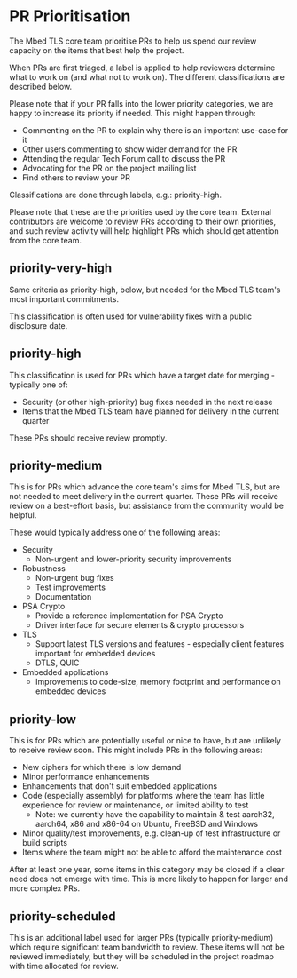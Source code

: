 # PR Prioritisation

The Mbed TLS core team prioritise PRs to help us spend our review capacity on the items that best help the project.

When PRs are first triaged, a label is applied to help reviewers determine what to work on (and what not to work on). The different classifications are described below.

Please note that if your PR falls into the lower priority categories, we are happy to increase its priority if needed. This might happen through:

- Commenting on the PR to explain why there is an important use-case for it
- Other users commenting to show wider demand for the PR
- Attending the regular Tech Forum call to discuss the PR
- Advocating for the PR on the project mailing list
- Find others to review your PR

Classifications are done through labels, e.g.: priority-high.

Please note that these are the priorities used by the core team. External contributors are welcome to review PRs according to their own priorities, and such review activity will help highlight PRs which should get attention from the core team.

## priority-very-high

Same criteria as priority-high, below, but needed for the Mbed TLS team's most important commitments.

This classification is often used for vulnerability fixes with a public disclosure date.


## priority-high

This classification is used for PRs which have a target date for merging - typically one of:

- Security (or other high-priority) bug fixes needed in the next release
- Items that the Mbed TLS team have planned for delivery in the current quarter

These PRs should receive review promptly.


## priority-medium

This is for PRs which advance the core team's aims for Mbed TLS, but are not needed to meet delivery in the current quarter. These PRs will receive review on a best-effort basis, but assistance from the community would be helpful.

These would typically address one of the following areas:

* Security
  * Non-urgent and lower-priority security improvements
* Robustness
  * Non-urgent bug fixes
  * Test improvements
  * Documentation
* PSA Crypto
  * Provide a reference implementation for PSA Crypto
  * Driver interface for secure elements & crypto processors
* TLS
  * Support latest TLS versions and features - especially client features important for embedded devices
  * DTLS, QUIC
* Embedded applications
  * Improvements to code-size, memory footprint and performance on embedded devices


## priority-low

This is for PRs which are potentially useful or nice to have, but are unlikely to receive review soon. This might include PRs in the following areas:

* New ciphers for which there is low demand
* Minor performance enhancements
* Enhancements that don't suit embedded applications
* Code (especially assembly) for platforms where the team has little experience for review or maintenance, or limited ability to test
  * Note: we currently have the capability to maintain & test aarch32, aarch64, x86 and x86-64 on Ubuntu, FreeBSD and Windows
* Minor quality/test improvements, e.g. clean-up of test infrastructure or build scripts
* Items where the team might not be able to afford the maintenance cost

After at least one year, some items in this category may be closed if a clear need does not emerge with time. This is more likely to happen for larger and more complex PRs.


## priority-scheduled

This is an additional label used for larger PRs (typically priority-medium) which require significant team bandwidth to review. These items will not be reviewed immediately, but they will be scheduled in the project roadmap with time allocated for review.
